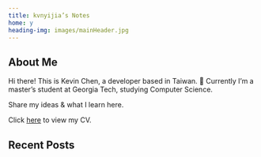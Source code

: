 ```yaml
---
title: kvnyijia’s Notes
home: y
heading-img: images/mainHeader.jpg
---
```


## About Me

Hi there! This is Kevin Chen, a developer based in Taiwan. 🧋
Currently I’m a master’s student at Georgia Tech, studying Computer Science.

Share my ideas & what I learn here.

Click [here](/assets/yi-chia-chen-cv.pdf) to view my CV.

## Recent Posts
